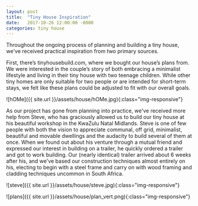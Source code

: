 ```yaml
---
layout: post
title:  "Tiny House Inspiration"
date:   2017-10-26 12:00:00 -0000
categories: tiny house
---
```


Throughout the ongoing process of planning and building a tiny house, we've received practical inspiration from two primary sources.

First, there’s tinyhousebuild.com, where we bought our house’s plans from. We were interested in the couple’s story of both embracing a minimalist lifestyle and living in their tiny house with two teenage children. While other tiny homes are only suitable for two people or are intended for short-term stays, we felt like these plans could be adjusted to fit with our overall goals.

![hOMe]({{ site.url }}/assets/house/hOMe.jpg){:class="img-responsive"}


As our project has gone from planning into practice, we've received more help from Steve, who has graciously allowed us to build our tiny house at his beautiful workshop in the KwaZulu Natal Midlands. Steve is one of few people with both the vision to appreciate communal, off grid, minimalist, beautiful and movable dwellings and the audacity to build several of them at once. When we found out about his venture through a mutual friend and expressed our interest in building on a trailer, he quickly ordered a trailer and got to work building. Our (nearly identical) trailer arrived about 6 weeks after his, and we've based our construction techniques almost entirely on his, electing to begin with a steel frame and carry on with wood framing and cladding techniques uncommon in South Africa.

![steve]({{ site.url }}/assets/house/steve.jpg){:class="img-responsive"}

![plans]({{ site.url }}/assets/house/plan_vert.png){:class="img-responsive"}
